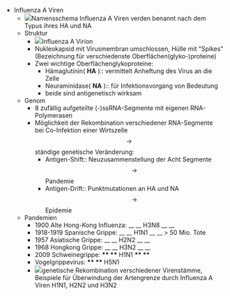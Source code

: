 - Influenza A Viren
    - ![](https://remnote-user-data.s3.amazonaws.com/w_UesHY7BxN2c4qknptg7-MfKZ1KXmFyXKV2VHVFeZCrxvynPP0ER8t3qJCuOvdAEkA3U4mJOZwO6vyuY0vD14hEacVuCqIF3QEKL_7r31Ti8mbhQlxm3gHHGXmaxycS)Namensschema                                            Influenza A Viren verden benannt nach dem Typus ihres HA und NA
    - Struktur
        - ![](https://remnote-user-data.s3.amazonaws.com/jriCVypwhPhpRC_ORIu9mU3986ZDC5S006hmx-AmYCJdu5Skw_dRHue6F-l11PZz7ynWPhFSKNo6kawlMH_DU1YjnW9VTely3XsBEQJW7uYCM1avO3k4SCeDr0POgzHY)Influenza A Virion
        - Nukleokapsid mit Virusmembran umschlossen, Hülle mit "Spikes" (Bezeichnung für verschiedenste Oberflächen(glyko-)proteine)
        - Zwei wichtige Oberflächenglykoproteine:
            - Hämaglutinin( __HA__ ):: vermittelt Anheftung des Virus an die Zelle
            - Neuraminidase( __NA__ ):: für Infektionsvorgang von Bedeutung
            - beide sind antigenetisch wirksam
    - Genom
        - 8 zufällig aufgeteilte (-)ssRNA-Segmente mit eigenen RNA-Polymerasen
        - Möglichkeit der Rekombination verschiedener RNA-Segmente bei Co-Infektion einer Wirtszelle $$ \rightarrow $$ ständige genetische Veränderung:
            - Antigen-Shift:: Neuzusammenstellung der Acht Segmente $$ \rightarrow $$ Pandemie
            - Antigen-Drift:: Punktmutationen an HA und NA $$ \rightarrow $$ Epidemie
    - Pandemien
        - 1900 Alte Hong-Kong Influenza:  __ __ H3N8 __ __     
        - 1918-1919 Spanische Grippe:  __ __ H1N1 __  __ > 50 Mio. Tote
        - 1957 Asiatische Grippe:  __ __ H2N2 __ __   
        - 1968 Hongkong Grippe:  __ __ H3N2 __ __   
        - 2009 Schweinegrippe:  __** **__ H1N1 __** **__   
        - Vogelgrippevirus:  __** **__ H5N1
        - ![](https://remnote-user-data.s3.amazonaws.com/5SDz2nBalU6sh_Ho8SxPBa3IhF9BW-3xtMMQ8UP_cKcWwh-xwy0CNHTuNp3gQH706avvHzTFHxv5XxS_RXH9nxmbzWZCi4FWBZlwmxliSSPmMasXnSR6MWIAmgEvc34w)genetische Rekombination verschiedener Virenstämme, Beispiele für Überwindung der Artengrenze durch Influenza A Viren H1N1, H2N2 und H3N2

